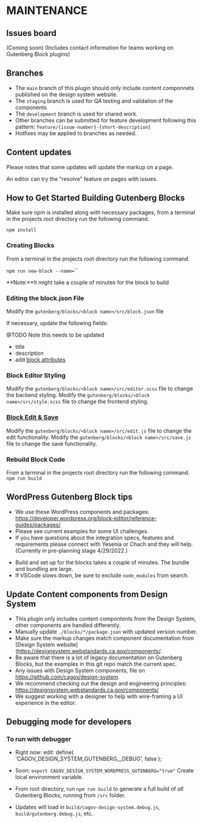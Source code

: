 
# MAINTENANCE

## Issues board
(Coming soon)
(Includes contact information for teams working on Gutenberg Block plugins)

## Branches
* The `main` branch of this plugin should only include content componnets published on the design system website.
* The `staging` branch is used for QA testing and validation of the components
* The `development` branch is used for shared work.
* Other branches can be submitted for feature development following this pattern: `feature/{issue-number}-{short-description}`
* Hotfixes may be applied to branches as needed.

## Content updates
Please notes that some updates will update the markup on a page.

An editor can try the "resolve" feature on pages with issues.


## How to Get Started Building Gutenberg Blocks

Make sure npm is installed along with necessary packages, from a terminal in the projects root directory run the following command.

`npm install`

### Creating Blocks

From a terminal in the projects root directory run the following command.

`npm run new-block --name=`<block name>``

**Note:**It might take a couple of minutes for the block to build

### Editing the block.json File

Modify the `gutenberg/blocks/<block name>/src/block.json` file

If necessary, update the following fields:

@TODO Note this needs to be updated
- title
- description
- add [block attributes](https://developer.wordpress.org/block-editor/reference-guides/block-api/block-attributes/)

### **Block Editor Styling**

Modify the `gutenberg/blocks/<block name>/src/editor.scss` file to change the backend styling. 
Modify the `gutenberg/blocks/<block name>/src/style.scss` file to change the frontend styling.

### **[Block Edit & Save](https://developer.wordpress.org/block-editor/reference-guides/block-api/block-edit-save/)**

Modify the `gutenberg/blocks/<block name>/src/edit.js` file to change the edit functionality. 
Modify the `gutenberg/blocks/<block name>/src/save.js` file to change the save functionality.

### **Rebuild Block Code**
From a terminal in the projects root directory run the following command.
`npm run build`

## WordPress Gutenberg Block tips
* We use these WordPress components and packages: https://developer.wordpress.org/block-editor/reference-guides/packages/
* Please see current examples for some UI challenges. 
* If you have questions about the integration specs, features and requirements please connect with Yesenia or Chach and they will help. (Currently in pre-planning stage 4/29/2022.)
- Build and set up for the blocks takes a couple of minutes. The bundle and bundling are large.
- If VSCode slows down, be sure to exclude `node_modules` from search.


## Update Content components from Design System
* This plugin only includes content compontents from the Design System, other components are handled differently.
* Manually update `./blocks/*/package.json` with updated version number.
* Make sure the markup changes match component documentation from [Design System website](https://designsystem.webstandards.ca.gov/components/. 
* Be aware that there is a lot of legacy documentation on Gutenberg Blocks, but the examples in this git repo match the current spec.
* Any issues with Design System components, file on https://github.com/cagov/design-system.
* We recommend checking out the design and engineering principles: https://designsystem.webstandards.ca.gov/components/
* We suggest working with a designer to help with wire-framing a UI experience in the editor.


## Debugging mode for developers

### To run with debugger
* Right now: edit: define( 'CAGOV_DESIGN_SYSTEM_GUTENBERG__DEBUG', false ); 

* Soon: `export CAGOV_DESIGN_SYSTEM_WORDPRESS_GUTENBERG="true"`
Create local environment variable. 

* From root directory, run `npm run build` to generate a full build of *all* Gutenberg Blocks, running from `/src` folder.
* Updates will load in `build/cagov-design-system.debug.js`, `build/gutenberg.debug.js`, etc.